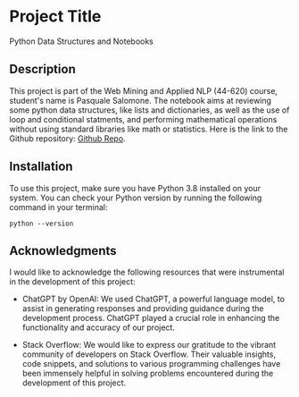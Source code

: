 # Project Title

Python Data Structures and Notebooks

## Description

This project is part of the Web Mining and Applied NLP (44-620) course, student's name is Pasquale Salomone. The notebook aims at reviewing some python data structures, like lists and dictionaries, as well as the use of loop and conditional statments, and performing mathematical operations without using standard libraries like math or statistics. Here is the link to the Github repository: [Github Repo](https://github.com/mrme77/python-ds-nb).

## Installation

To use this project, make sure you have Python 3.8 installed on your system. You can check your Python version by running the following command in your terminal:

```shell
python --version
```
## Acknowledgments

I would like to acknowledge the following resources that were instrumental in the development of this project:

- ChatGPT by OpenAI: We used ChatGPT, a powerful language model, to assist in generating responses and providing guidance during the development process. ChatGPT played a crucial role in enhancing the functionality and accuracy of our project.

- Stack Overflow: We would like to express our gratitude to the vibrant community of developers on Stack Overflow. Their valuable insights, code snippets, and solutions to various programming challenges have been immensely helpful in solving problems encountered during the development of this project.


